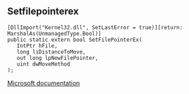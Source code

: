 ## Setfilepointerex

```
[DllImport("Kernel32.dll", SetLastError = true)][return: MarshalAs(UnmanagedType.Bool)]
public static extern bool SetFilePointerEx(
   IntPtr hFile,
   long liDistanceToMove,
   out long lpNewFilePointer,
   uint dwMoveMethod
);
```

[Microsoft documentation](https://docs.microsoft.com/en-us/windows/win32/api/fileapi/nf-fileapi-setfilepointerex)
